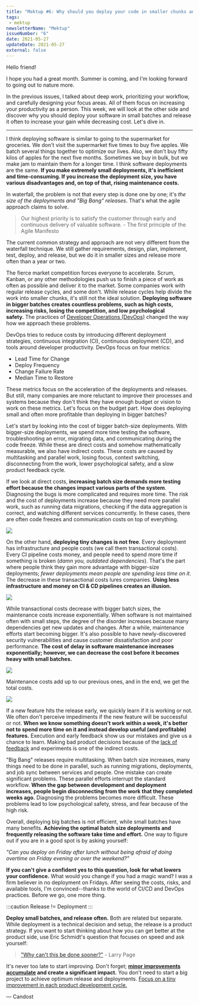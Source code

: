 ```yaml
---
title: "Mektup #6: Why should you deploy your code in smaller chunks and release software often?"
tags:
 - mektup
newsletterName: "Mektup"
issueNumber: "6"
date: 2021-05-27
updateDate: 2021-05-27
external: false
---
```


Hello friend!

I hope you had a great month. Summer is coming, and I'm looking forward to going out to nature more.

In the previous issues, I talked about deep work, prioritizing your workflow, and carefully designing your focus areas. All of them focus on increasing your productivity as a person. This week, we will look at the other side and discover why you should deploy your software in small batches and release it often to increase your gain while decreasing cost. Let's dive in.

---

I think deploying software is similar to going to the supermarket for groceries. We don't visit the supermarket five times to buy five apples. We batch several things together to optimize our lives. Also, we don't buy fifty kilos of apples for the next five months. Sometimes we buy in bulk, but we make jam to maintain them for a longer time. I think software deployments are the same. **If you make extremely small deployments, it's inefficient and time-consuming. If you increase the deployment size, you have various disadvantages and, on top of that, rising maintenance costs.**

In waterfall, the problem is not that every step is done one by one; it's _the size of the deployments and "Big Bang" releases_. That's what the agile approach claims to solve.

> Our highest priority is to satisfy the customer through early and continuous delivery of valuable software. - The first principle of the Agile Manifesto

The current common strategy and approach are not very different from the waterfall technique. We still gather requirements, design, plan, implement, test, deploy, and release, but we do it in smaller sizes and release more often than a year or two.

The fierce market competition forces everyone to accelerate. Scrum, Kanban, or any other methodologies push us to finish a piece of work as often as possible and deliver it to the market. Some companies work with regular release cycles, and some don't. While release cycles help divide the work into smaller chunks, it's still not the ideal solution. **Deploying software in bigger batches creates countless problems, such as high costs, increasing risks, losing the competition, and low psychological safety.** The practices of [Developer Operations (DevOps)](https://candost.substack.com/p/13-devops-and-site-reliability-engineering) changed the way how we approach these problems.

DevOps tries to reduce costs by introducing different deployment strategies, continuous integration (CI), continuous deployment (CD), and tools around developer productivity. DevOps focus on four metrics:

- Lead Time for Change
- Deploy Frequency
- Change Failure Rate
- Median Time to Restore

These metrics focus on the acceleration of the deployments and releases. But still, many companies are more reluctant to improve their processes and systems because they don't think they have enough budget or vision to work on these metrics. Let's focus on the budget part. How does deploying small and often more profitable than deploying in bigger batches?

Let's start by looking into the cost of bigger batch-size deployments. With bigger-size deployments, we spend more time testing the software, troubleshooting an error, migrating data, and communicating during the code freeze. While these are direct costs and somehow mathematically measurable, we also have indirect costs. These costs are caused by multitasking and parallel work, losing focus, context switching, disconnecting from the work, lower psychological safety, and a slow product feedback cycle.

If we look at direct costs, **increasing batch size demands more testing effort because the changes impact various parts of the system**. Diagnosing the bugs is more complicated and requires more time. The risk and the cost of deployments increase because they need more parallel work, such as running data migrations, checking if the data aggregation is correct, and watching different services concurrently. In these cases, there are often code freezes and communication costs on top of everything.

![](/images/content/newsletter/cost-batch-size-communication-direct-people.png)

On the other hand, **deploying tiny changes is not free**. Every deployment has infrastructure and people costs (we call them transactional costs). Every CI pipeline costs money, and people need to spend more time if something is broken (_damn you, outdated dependencies_). That's the part where people think they gain more advantage with bigger-size deployments; _fewer deployments mean people are spending less time on it_. The decrease in these transactional costs lures companies. **Using less infrastructure and money on CI & CD pipelines creates an illusion.**

![](/images/content/newsletter/transactional-costs.png)

While transactional costs decrease with bigger batch sizes, the maintenance costs increase exponentially. When software is not maintained often with small steps, the degree of the disorder increases because many dependencies get new updates and changes. After a while, maintenance efforts start becoming bigger. It's also possible to have newly-discovered security vulnerabilities and cause customer dissatisfaction and poor performance. **The cost of delay in software maintenance increases exponentially; however, we can decrease the cost before it becomes heavy with small batches.**

![](/images/content/newsletter/repair-costs.png)

Maintenance costs add up to our previous ones, and in the end, we get the total costs.

![](/images/content/newsletter/optimum-range.png)

If a new feature hits the release early, we quickly learn if it is working or not. We often don't perceive impediments if the new feature will be successful or not. **When we know something doesn't work within a week, it's better not to spend more time on it and instead develop useful (and profitable) features.** Execution and early feedback show us our mistakes and give us a chance to learn. Making bad product decisions because of the [lack of feedback](/importance-of-the-feedback/) and experiments is one of the indirect costs.

"Big Bang" releases require multitasking. When batch size increases, many things need to be done in parallel, such as running migrations, deployments, and job sync between services and people. One mistake can create significant problems. These parallel efforts interrupt the standard workflow. **When the gap between development and deployment increases, people begin disconnecting from the work that they completed weeks ago.** Diagnosing the problems becomes more difficult. These problems lead to low psychological safety, stress, and fear because of the high risk.

Overall, deploying big batches is not efficient, while small batches have many benefits. **Achieving the optimal batch size deployments and frequently releasing the software take time and effort.** One way to figure out if you are in a good spot is by asking yourself:

_"Can you deploy on Friday after lunch without being afraid of doing overtime on Friday evening or over the weekend?"_

**If you can't give a confident yes to this question, look for what lowers your confidence.** What would you change if you had a magic wand? I was a firm believer in no deployment on Fridays. After seeing the costs, risks, and available tools, I'm convinced--thanks to the world of CI/CD and DevOps practices. Before we go, one more thing.

:::caution
Release != Deployment
:::

**Deploy small batches, and release often.** Both are related but separate. While deployment is a technical decision and setup, the release is a product strategy. If you want to start thinking about how you can get better at the product side, use Eric Schmidt's question that focuses on speed and ask yourself:

> ["Why can't this be done sooner?"](/why-cant-this-be-done-sooner/) - Larry Page

It's never too late to start improving. Don't forget; **[minor improvements accumulate](/newsletter/mektup-3/) and create a significant impact.** You don't need to start a big project to achieve optimum release and deployments. [Focus on a tiny improvement in each product development cycle.](/bias-towards-action/)

— Candost
